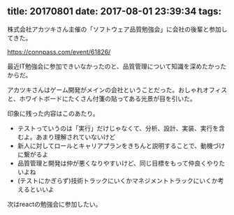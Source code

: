 title: 20170801
date: 2017-08-01 23:39:34
tags:
---
株式会社アカツキさん主催の「ソフトウェア品質勉強会」に会社の後輩と参加してきた。

https://connpass.com/event/61826/

最近IT勉強会に参加できいなかったのと、品質管理について知識を深めたかったからだ。

アカツキさんはゲーム開発がメインの会社ということだった。おしゃれオフィスと、ホワイトボードにたくさん付箋の貼ってある光景が目を引いた。

印象に残った内容はこのあたり。
* テストっていうのは「実行」だけじゃなくて、分析、設計、実装、実行を含むよ。あまり理解されていないけど
* 新人に対してロールとキャリアプランをきちんと説明することで、動機づけに繋がるよ
* 品質管理と開発は仲が悪くなりやすいけど、同じ目標をもって仲良くやりたいよね
* (テストにかぎらず)技術トラックにいくかマネジメントトラックにいくか考えるといいよ

次はreactの勉強会に参加したい。
